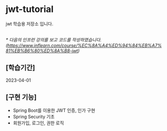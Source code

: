 # jwt-tutorial

jwt 학습용 저장소 입니다.
<br></br>

_* 다음의 인프런 강의를 보고 코드를 작성하였습니다._
_(https://www.inflearn.com/course/%EC%8A%A4%ED%94%84%EB%A7%81%EB%B6%80%ED%8A%B8-jwt)_


## [학습기간]
2023-04-01

## [구현 기능]
- Spring Boot를 이용한 JWT 인증, 인가 구현
- Spring Security 기초
- 회원가입, 로그인, 권한 로직
